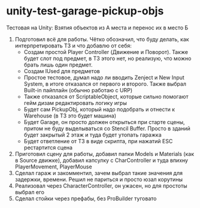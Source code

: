 # unity-test-garage-pickup-objs
Тестовая на Unity: Взятия объектов из А места и перенос их в место Б

1. Подготовил всё для работы. Чётко обозначил, что буду делать, как интерпретировать ТЗ и что добавлю от себя:
	* Создам простой Player Controller (Движение и Поворот). Также будет слот под предмет, в ТЗ этого нет, но реализую, что можно брать лишь один предмет. 
	* Создам IUsed для предметов
	* Простое тестовое, думал надо ли вводить Zenject и New Input System, в итоге отказался от первого и второго. Также выбрал Built-in пайплайн (обычно работаю с URP)
	* Также отказался от ScriptableObject, которые сильно помогают гейм дизам редактировать логику игры
	* Будет сам PickupObj, который надо подобрать и отнести к Warehouse (в ТЗ это будет машина)
	* Будет Garage, он просто должен открыться при старте сцены, притом не буду выделываться со Stencil Buffer. Просто в зданий будет закрытый 2 этаж и туда будет утопать гаражка
	* Будет ответление от ТЗ в виде скрипта, при нажатий ESC рестартится сцена
2. Приготовил сцену для работы, добавил папки Models и Materials (как в Source движке), добавил капсулку с CharController и туда впихну PlayerMovement, PlayerMouse
3. Сделал гараж и закомментил, зачем выбрал такие значения для задержки, времени. Решил не париться и просто юзал корутины
4. Реализовал через CharacterController, он ужасен, но для простоты выбрал его
5. Сделал стойки через префабы, без ProBuilder туговато